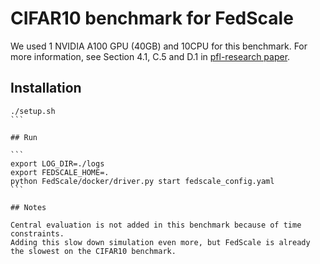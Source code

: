 # CIFAR10 benchmark for FedScale

We used 1 NVIDIA A100 GPU (40GB) and 10CPU for this benchmark.
For more information, see Section 4.1, C.5 and D.1 in [pfl-research paper](https://arxiv.org/abs/2404.06430).

## Installation

````
./setup.sh
```

## Run

```
export LOG_DIR=./logs
export FEDSCALE_HOME=.
python FedScale/docker/driver.py start fedscale_config.yaml
```

## Notes

Central evaluation is not added in this benchmark because of time constraints.
Adding this slow down simulation even more, but FedScale is already the slowest on the CIFAR10 benchmark.
